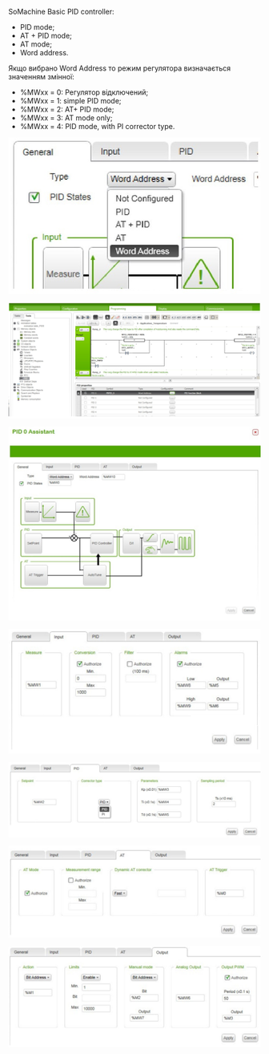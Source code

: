 SoMachine Basic PID controller:

- PID mode;
- AT + PID mode;
- AT mode;
- Word address.

Якщо вибрано Word Address  то режим регулятора визначається значенням змінної:

- %MWxx = 0: Регулятор відключений;
- %MWxx = 1: simple PID mode;
- %MWxx = 2: AT+ PID mode;
- %MWxx = 3: AT mode only; 
- %MWxx = 4: PID mode, with PI corrector type.

![](media/4_1_02.jpg)

![](media/4_1_04.jpg)

![](media/4_1_05.jpg)

![](media/4_1_06.jpg)

![](media/4_1_07.jpg)

![](media/4_1_08.jpg)

![](media/4_1_09.jpg)